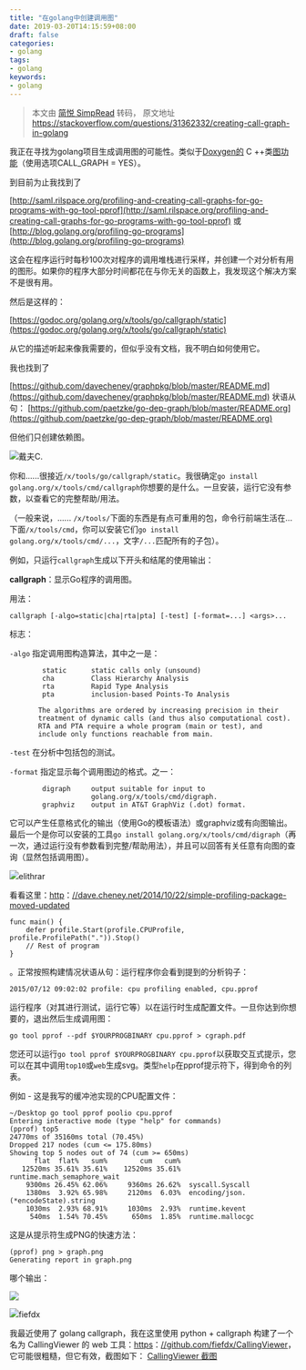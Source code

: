 ```yaml
---
title: "在golang中创建调用图"
date: 2019-03-20T14:15:59+08:00
draft: false
categories:
- golang
tags:
- golang
keywords:
- golang
---
```


> 本文由 [简悦 SimpRead](http://ksria.com/simpread/) 转码， 原文地址 https://stackoverflow.com/questions/31362332/creating-call-graph-in-golang

我正在寻找为golang项目生成调用图的可能性。类似于[Doxygen的](http://www.stack.nl/~dimitri/doxygen/manual/diagrams.html) C ++类[图功能](http://www.stack.nl/~dimitri/doxygen/manual/diagrams.html)（使用选项CALL_GRAPH = YES）。

到目前为止我找到了

[http://saml.rilspace.org/profiling-and-creating-call-graphs-for-go-programs-with-go-tool-pprof](http://saml.rilspace.org/profiling-and-creating-call-graphs-for-go-programs-with-go-tool-pprof)
或
[http://blog.golang.org/profiling-go-programs](http://blog.golang.org/profiling-go-programs)

这会在程序运行时每秒100次对程序的调用堆栈进行采样，并创建一个对分析有用的图形。如果你的程序大部分时间都花在与你无关的函数上，我发现这个解决方案不是很有用。

然后是这样的：

[https://godoc.org/golang.org/x/tools/go/callgraph/static](https://godoc.org/golang.org/x/tools/go/callgraph/static)

从它的描述听起来像我需要的，但似乎没有文档，我不明白如何使用它。

我也找到了

[https://github.com/davecheney/graphpkg/blob/master/README.md](https://github.com/davecheney/graphpkg/blob/master/README.md)
状语从句：
[https://github.com/paetzke/go-dep-graph/blob/master/README.org](https://github.com/paetzke/go-dep-graph/blob/master/README.org)

但他们只创建依赖图。

![](https://www.gravatar.com/avatar/69443d894baa7969afa69ca6b34b725b?s=32&d=identicon&r=PG)戴夫C.

你和......很接近`/x/tools/go/callgraph/static`。我很确定`go install golang.org/x/tools/cmd/callgraph`你想要的是什么。一旦安装，运行它没有参数，以查看它的完整帮助/用法。

（一般来说，...... `/x/tools/`下面的东西是有点可重用的包，命令行前端生活在...下面`/x/tools/cmd`，你可以安装它们`go install golang.org/x/tools/cmd/...`，文字`/...`匹配所有的子包）。

例如，只运行`callgraph`生成以下开头和结尾的使用输出：

**callgraph**：显示Go程序的调用图。

用法：

`callgraph [-algo=static|cha|rta|pta] [-test] [-format=...] <args>...`

标志：

`-algo` 指定调用图构造算法，其中之一是：

```
        static      static calls only (unsound)
        cha         Class Hierarchy Analysis
        rta         Rapid Type Analysis
        pta         inclusion-based Points-To Analysis

       The algorithms are ordered by increasing precision in their
       treatment of dynamic calls (and thus also computational cost).
       RTA and PTA require a whole program (main or test), and
       include only functions reachable from main.

```

`-test` 在分析中包括包的测试。

`-format` 指定显示每个调用图边的格式。之一：

```
        digraph     output suitable for input to
                    golang.org/x/tools/cmd/digraph.
        graphviz    output in AT&T GraphViz (.dot) format.

```

它可以产生任意格式化的输出（使用Go的模板语法）或graphviz或有向图输出。最后一个是你可以安装的工具`go install golang.org/x/tools/cmd/digraph`（再一次，通过运行没有参数看到完整/帮助用法），并且可以回答有关任意有向图的查询（显然包括调用图）。

![](https://www.gravatar.com/avatar/a3981c0fc8da70da70f2298c15dfb2ba?s=32&d=identicon&r=PG)elithrar

看看这里：[http](http://dave.cheney.net/2014/10/22/simple-profiling-package-moved-updated)：[//dave.cheney.net/2014/10/22/simple-profiling-package-moved-updated](http://dave.cheney.net/2014/10/22/simple-profiling-package-moved-updated)

```
func main() {
    defer profile.Start(profile.CPUProfile, profile.ProfilePath(".")).Stop()
    // Rest of program
}

```

。正常按照构建情况状语从句：运行程序你会看到提到的分析钩子：

```
2015/07/12 09:02:02 profile: cpu profiling enabled, cpu.pprof

```

运行程序（对其进行测试，运行它等）以在运行时生成配置文件。一旦你达到你想要的，退出然后生成调用图：

```
go tool pprof --pdf $YOURPROGBINARY cpu.pprof > cgraph.pdf

```

您还可以运行`go tool pprof $YOURPROGBINARY cpu.pprof`以获取交互式提示，您可以在其中调用`top10`或`web`生成svg。类型`help`在pprof提示符下，得到命令的列表。

例如 - 这是我写的缓冲池实现的CPU配置文件：

```
~/Desktop go tool pprof poolio cpu.pprof
Entering interactive mode (type "help" for commands)
(pprof) top5
24770ms of 35160ms total (70.45%)
Dropped 217 nodes (cum <= 175.80ms)
Showing top 5 nodes out of 74 (cum >= 650ms)
      flat  flat%   sum%        cum   cum%
   12520ms 35.61% 35.61%    12520ms 35.61%  runtime.mach_semaphore_wait
    9300ms 26.45% 62.06%     9360ms 26.62%  syscall.Syscall
    1380ms  3.92% 65.98%     2120ms  6.03%  encoding/json.(*encodeState).string
    1030ms  2.93% 68.91%     1030ms  2.93%  runtime.kevent
     540ms  1.54% 70.45%      650ms  1.85%  runtime.mallocgc

```

这是从提示符生成PNG的快速方法：

```
(pprof) png > graph.png
Generating report in graph.png

```

哪个输出：

![](https://i.stack.imgur.com/1v7eY.png)

![](https://www.gravatar.com/avatar/2422c762946718ed0d2cf73d953ca7a2?s=32&d=identicon&r=PG&f=1)fiefdx

我最近使用了 golang callgraph，我在这里使用 python + callgraph 构建了一个名为 CallingViewer 的 web 工具：[https](https://github.com/fiefdx/CallingViewer)：[//github.com/fiefdx/CallingViewer](https://github.com/fiefdx/CallingViewer)，它可能很粗糙，但它有效，截图如下： [CallingViewer 截图](http://i.stack.imgur.com/4HXgX.png)